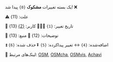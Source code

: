 یک بسته تغییرات **مشکوک** `{0}` پیدا شد! ❌ 

⚠️ علت: {11}

📅 تاریخ تغییر: `{1}`
🧑🏽‍💻 کاربر: [{2}]({3}) {13}

📃 توضیحات: {12}
📃 منبع: {13}

⏫ اضافه‌شده: `{4}`
↔️ تغییر پیداکرده: `{5}`
⏬ حذف شده: `{6}`

 📎 لینک‌های مرتبط: [OSM]({7}), [OSMcha]({8}), [OSMvis]({9}), [Achavi]({10})